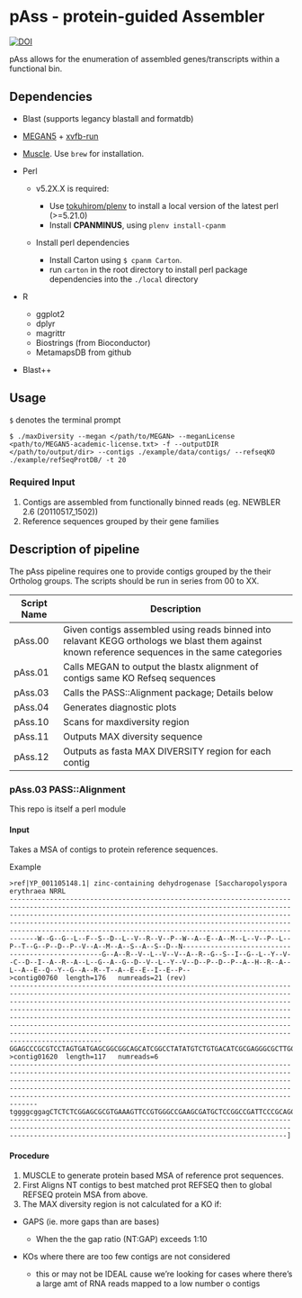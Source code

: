 pAss - protein-guided Assembler
====

[![DOI](https://zenodo.org/badge/19045/etheleon/pAss.svg)](https://zenodo.org/badge/latestdoi/19045/etheleon/pAss)

pAss allows for the enumeration of assembled genes/transcripts within a functional bin.


## Dependencies
* Blast (supports legancy blastall and formatdb)
* [MEGAN5](http://ab.inf.uni-tuebingen.de/software/megan/) + [xvfb-run](http://manpages.ubuntu.com/manpages/lucid/man1/xvfb-run.1.html)
* [Muscle](https://github.com/Homebrew/homebrew-science). Use `brew` for installation.
* Perl
    * v5.2X.X is required:
       * Use [tokuhirom/plenv](https://github.com/tokuhirom/plenv) to install a local version of the latest perl (>=5.21.0)
       * Install **CPANMINUS**, using `plenv install-cpanm`

    * Install perl dependencies
        * Install Carton using `$ cpanm Carton`.
        * run `carton` in the root directory to install perl package dependencies into the `./local` directory

* R
  * ggplot2
  * dplyr
  * magrittr
  * Biostrings (from Bioconductor)
  * MetamapsDB from github 
* Blast++


## Usage

`$` denotes the terminal prompt

```
$ ./maxDiversity --megan </path/to/MEGAN> --meganLicense <path/to/MEGAN5-academic-license.txt> -f --outputDIR </path/to/output/dir> --contigs ./example/data/contigs/ --refseqKO ./example/refSeqProtDB/ -t 20
```

### Required Input

1. Contigs are assembled from functionally binned reads (eg. NEWBLER 2.6 (20110517_1502))
2. Reference sequences grouped by their gene families
## Description of pipeline

The pAss pipeline requires one to provide contigs grouped by the their Ortholog groups.
The scripts should be run in series from 00 to XX.

| Script Name | Description                                                                                                                                    |
| ---          | ---                                                                                                                                            |
| pAss.00     | Given contigs assembled using reads binned into relavant KEGG orthologs we blast them against known reference sequences in the same categories |
| pAss.01     | Calls MEGAN to output the blastx alignment of contigs same KO Refseq sequences                                                                 |
| pAss.03     | Calls the PASS::Alignment package; Details below                                                                                               |
| pAss.04     | Generates diagnostic plots                                                                                                                     |
| pAss.10     | Scans for maxdiversity region                                                                                                                                      |
| pAss.11     | Outputs MAX diversity sequence                                                                                                                                     |
| pAss.12     | Outputs as fasta MAX DIVERSITY region for each contig                                                                                          |

### pAss.03 PASS::Alignment
This repo is itself a perl module

#### Input

Takes a MSA of contigs to protein reference sequences.

Example
```
>ref|YP_001105148.1| zinc-containing dehydrogenase [Saccharopolyspora erythraea NRRL
---------------------------------------------------------------------------------------------------------------------------------------------------------------------------------------------------------------------------------------------------------------------------------------------------------------------------------------------------------------------W--G--G--L--F--S--D--L--V--R--V--P--W--A--E--A--M--L--V--P--L--P--T--G--P--D--P--V--A--M--A--S--A--S--D--N--------------------------------------------------G--A--R--V--L--V--V--A--R--G--S--I--G--L--Y--V--C--D--I--A--R--A--L--G--A--G--D--V--L--Y--V--D--P--D--P--A--H--R--A--L--A--E--Q--Y--G--A--R--T--A--E--E--I--E--P--
>contig00760  length=176   numreads=21 (rev)
---------------------------------------------------------------------------------------------------------------------------------------------------------------------------------------------------------------------------------------------------------------------------------------------------------------------------------------------------------------------------------------------------------------------------------------------------------------------------------------------------------------------------------GGAGCCCGCGTCCTAGTGATGAGCGGCGGCAGCATCGGCCTATATGTCTGTGACATCGCGAGGGCGCTTGGAGCGGCCGAGGTTCTCTACGTCGACCGCGATTCCAGGCGCCGCTCAATTGCGGCCGGCTACGGGGCCAAGACCGCTGAAGCGATTGAGcCA
>contig01620  length=117   numreads=6
---------------------------------------------------------------------------------------------------------------------------------------------------------------------------------------------------------------------------------------------------------------------------------------------------------------------------------------------------------------------tggggcggagCTCTCTCGGAGCGCGTGAAAGTTCCGTGGGCCGAAGCGATGCTCCGGCCGATTCCCGCAGGCTTAGATGCCCTGCATTTGTCGAGCCTGAGTGACAAC------------------------------------------------------------------------------------------------------------------------------------------------------------------------------------------------------------------]
```

#### Procedure

1. MUSCLE to generate protein based MSA of reference prot sequences.
2. First Aligns NT contigs to best matched prot REFSEQ then to global REFSEQ protein MSA from above.
3. The MAX diversity region is not calculated for a KO if:

* GAPS (ie. more gaps than are bases)
  * When the the gap ratio (NT:GAP) exceeds 1:10

* KOs where there are too few contigs are not considered 
  * this or may not be IDEAL cause we’re looking for cases where there’s a large amt of RNA reads mapped to a low number o contigs
